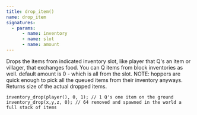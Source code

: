 ```yaml
---
title: drop_item()
name: drop_item
signatures:
  - params:
      - name: inventory
      - name: slot
      - name: amount
---
```


Drops the items from indicated inventory slot, like player that Q's an item or
villager, that exchanges food. You can Q items from block inventories as well.
default amount is 0 - which is all from the slot. NOTE: hoppers are quick enough
to pick all the queued items from their inventory anyways. Returns size of the
actual dropped items.

```scarpet
inventory_drop(player(), 0, 1); // 1 Q's one item on the ground
inventory_drop(x,y,z, 0); // 64 removed and spawned in the world a full stack of items
```
